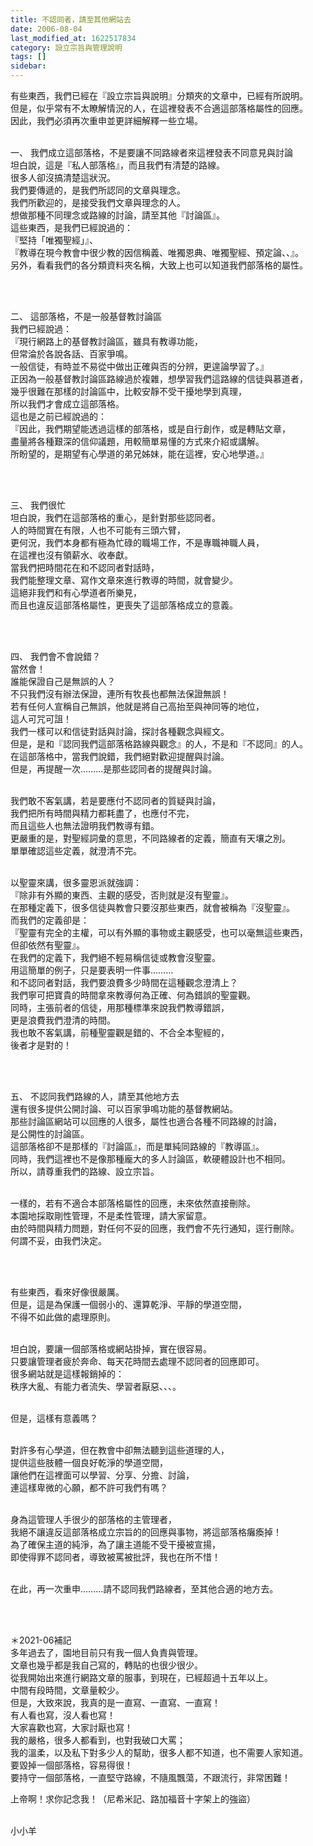 ```yaml
---
title: 不認同者，請至其他網站去
date: 2006-08-04
last_modified_at: 1622517834
category: 設立宗旨與管理說明
tags: []
sidebar: 
---
```


<p>有些東西，我們已經在『設立宗旨與說明』分類夾的文章中，已經有所說明。<br/>
但是，似乎常有不太瞭解情況的人，在這裡發表不合適這部落格屬性的回應。<br/>
因此，我們必須再次重申並更詳細解釋一些立場。</p>
<p><br/>
一、 我們成立這部落格，不是要讓不同路線者來這裡發表不同意見與討論<br/>
坦白說，這是『私人部落格』，而且我們有清楚的路線。<br/>
很多人卻沒搞清楚這狀況。<br/>
我們要傳遞的，是我們所認同的文章與理念。<br/>
我們所歡迎的，是接受我們文章與理念的人。<br/>
想做那種不同理念或路線的討論，請至其他『討論區』。<br/>
這些東西，是我們已經說過的：<br/>
『堅持「唯獨聖經」』、<br/>
『教導在現今教會中很少教的因信稱義、唯獨恩典、唯獨聖經、預定論、、』。<br/>
另外，看看我們的各分類資料夾名稱，大致上也可以知道我們部落格的屬性。</p>
<p> </p>
<p><br/>
二、 這部落格，不是一般基督教討論區<br/>
我們已經說過：<br/>
『現行網路上的基督教討論區，雖具有教導功能，<br/>
但常淪於各說各話、百家爭鳴。<br/>
一般信徒，有時並不易從中做出正確與否的分辨，更遑論學習了。』<br/>
正因為一般基督教討論區路線過於複雜，想學習我們這路線的信徒與慕道者，<br/>
幾乎很難在那樣的討論區中，比較安靜不受干擾地學到真理，<br/>
所以我們才會成立這部落格。<br/>
這也是之前已經說過的：<br/>
『因此，我們期望能透過這樣的部落格，或是自行創作，或是轉貼文章，<br/>
盡量將各種艱深的信仰議題，用較簡單易懂的方式來介紹或講解。<br/>
所盼望的，是期望有心學道的弟兄姊妹，能在這裡，安心地學道。』</p>
<p> </p>
<p><br/>
三、 我們很忙<br/>
坦白說，我們在這部落格的重心，是針對那些認同者。<br/>
人的時間實在有限，人也不可能有三頭六臂，<br/>
更何況，我們本身都有極為忙碌的職場工作，不是專職神職人員，<br/>
在這裡也沒有領薪水、收奉獻。<br/>
當我們把時間花在和不認同者對話時，<br/>
我們能整理文章、寫作文章來進行教導的時間，就會變少。<br/>
這絕非我們和有心學道者所樂見，<br/>
而且也違反這部落格屬性，更喪失了這部落格成立的意義。</p>
<p> </p>
<p><br/>
四、 我們會不會說錯？<br/>
當然會！<br/>
誰能保證自己是無誤的人？<br/>
不只我們沒有辦法保證，連所有牧長也都無法保證無誤！<br/>
若有任何人宣稱自己無誤，他就是將自己高抬至與神同等的地位，<br/>
這人可咒可詛！<br/>
我們一樣可以和信徒對話與討論，探討各種觀念與經文。<br/>
但是，是和『認同我們這部落格路線與觀念』的人，不是和『不認同』的人。<br/>
在這部落格中，當我們說錯，我們絕對歡迎提醒與討論。<br/>
但是，再提醒一次………是那些認同者的提醒與討論。</p>
<p><br/>
我們敢不客氣講，若是要應付不認同者的質疑與討論，<br/>
我們把所有時間與精力都耗盡了，也應付不完，<br/>
而且這些人也無法證明我們教導有錯。<br/>
更嚴重的是，對聖經詞彙的意思，不同路線者的定義，簡直有天壤之別。<br/>
單單確認這些定義，就澄清不完。</p>
<p><br/>
以聖靈來講，很多靈恩派就強調：<br/>
『除非有外顯的東西、主觀的感受，否則就是沒有聖靈』。<br/>
在那種定義下，很多信徒與教會只要沒那些東西，就會被稱為『沒聖靈』。<br/>
而我們的定義卻是：<br/>
『聖靈有完全的主權，可以有外顯的事物或主觀感受，也可以毫無這些東西，<br/>
但卻依然有聖靈』。<br/>
在我們的定義下，我們絕不輕易稱信徒或教會沒聖靈。<br/>
用這簡單的例子，只是要表明一件事………<br/>
和不認同者對話，我們要浪費多少時間在這種觀念澄清上？<br/>
我們寧可把寶貴的時間拿來教導何為正確、何為錯誤的聖靈觀。<br/>
同時，主張前者的信徒，用那種標準來說我們教導錯誤，<br/>
更是浪費我們澄清的時間。<br/>
我也敢不客氣講，前種聖靈觀是錯的、不合全本聖經的，<br/>
後者才是對的！</p>
<p> </p>
<p><br/>
五、 不認同我們路線的人，請至其他地方去<br/>
還有很多提供公開討論、可以百家爭鳴功能的基督教網站。<br/>
那些討論區網站可以回應的人很多，屬性也適合各種不同路線的討論，<br/>
是公開性的討論區。<br/>
這部落格卻不是那樣的『討論區』，而是單純同路線的『教導區』。<br/>
同時，我們這裡也不是像那種龐大的多人討論區，軟硬體設計也不相同。<br/>
所以，請尊重我們的路線、設立宗旨。</p>
<p><br/>
一樣的，若有不適合本部落格屬性的回應，未來依然直接刪除。<br/>
本園地採取剛性管理，不是柔性管理，請大家留意。<br/>
由於時間與精力問題，對任何不妥的回應，我們會不先行通知，逕行刪除。<br/>
何謂不妥，由我們決定。</p>
<p> </p>
<p><br/>
有些東西，看來好像很嚴厲。<br/>
但是，這是為保護一個弱小的、還算乾淨、平靜的學道空間，<br/>
不得不如此做的處理原則。</p>
<p><br/>
坦白說，要讓一個部落格或網站掛掉，實在很容易。<br/>
只要讓管理者疲於奔命、每天花時間去處理不認同者的回應即可。<br/>
很多網站就是這樣報銷掉的：<br/>
秩序大亂、有能力者流失、學習者厭惡、、、。</p>
<p><br/>
但是，這樣有意義嗎？</p>
<p><br/>
對許多有心學道，但在教會中卻無法聽到這些道理的人，<br/>
提供這些肢體一個良好乾淨的學道空間，<br/>
讓他們在這裡面可以學習、分享、分擔、討論，<br/>
連這樣卑微的心願，都不許可我們有嗎？</p>
<p><br/>
身為這管理人手很少的部落格的主管理者，<br/>
我絕不讓違反這部落格成立宗旨的的回應與事物，將這部落格癱瘓掉！<br/>
為了確保主道的純淨，為了讓主道能不受干擾被宣揚，<br/>
即使得罪不認同者，導致被罵被批評，我也在所不惜！</p>
<p><br/>
在此，再一次重申………請不認同我們路線者，至其他合適的地方去。</p>
<p> </p>
<p><br/>
＊2021-06補記<br/>
多年過去了，園地目前只有我一個人負責與管理。<br/>
文章也幾乎都是我自己寫的，轉貼的也很少很少。<br/>
從我開始出來進行網路文章的服事，到現在，已經超過十五年以上。<br/>
中間有段時間，文章量較少。<br/>
但是，大致來說，我真的是一直寫、一直寫、一直寫！<br/>
有人看也寫，沒人看也寫！<br/>
大家喜歡也寫，大家討厭也寫！<br/>
我的嚴格，很多人都看到，也對我破口大罵；<br/>
我的溫柔，以及私下對多少人的幫助，很多人都不知道，也不需要人家知道。<br/>
要毀掉一個部落格，容易得很！<br/>
要持守一個部落格，一直堅守路線，不隨風飄蕩，不跟流行，非常困難！</p>
<p>上帝啊！求你記念我！（尼希米記、路加福音十字架上的強盜）</p>
<p><br/>
小小羊</p>
